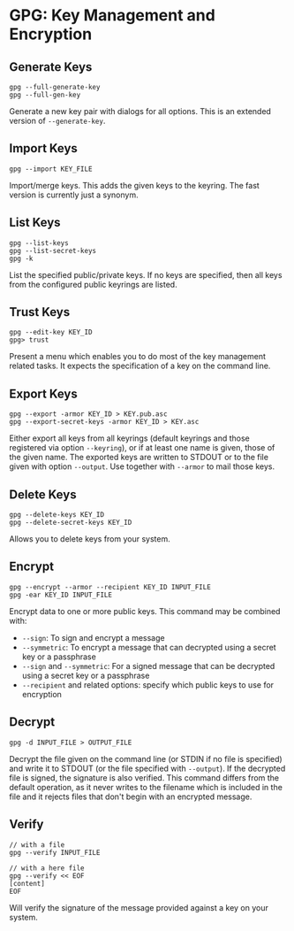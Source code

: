 # GPG: Key Management and Encryption

## Generate Keys
```
gpg --full-generate-key
gpg --full-gen-key
```
Generate a new key pair with dialogs for all options.  This is an extended version of `--generate-key`.

## Import Keys
```
gpg --import KEY_FILE
```
Import/merge keys. This adds the given keys to the keyring. The fast version is currently just a synonym.

## List Keys
```
gpg --list-keys
gpg --list-secret-keys
gpg -k
```
List the specified public/private keys.  If no keys are specified, then all keys from the configured public keyrings are listed.

## Trust Keys
```
gpg --edit-key KEY_ID
gpg> trust
```
Present a menu which enables you to do most of the key management related tasks.  It expects the specification of a key on the command line.

## Export Keys
```
gpg --export -armor KEY_ID > KEY.pub.asc
gpg --export-secret-keys -armor KEY_ID > KEY.asc
```
Either export all keys from all keyrings (default keyrings and those registered via option `--keyring`), or if at least one name is given, those of the given name. The exported keys are written to STDOUT or to the file given with option `--output`.  Use together with `--armor` to mail those keys.

## Delete Keys
```
gpg --delete-keys KEY_ID
gpg --delete-secret-keys KEY_ID
```
Allows you to delete keys from your system.

## Encrypt
```
gpg --encrypt --armor --recipient KEY_ID INPUT_FILE
gpg -ear KEY_ID INPUT_FILE
```
Encrypt data to one or more public keys. This command may be combined with:
- `--sign`: To sign and encrypt a message
- `--symmetric`: To encrypt a message that can decrypted using a secret key or a passphrase
- `--sign` and `--symmetric`: For a signed message that can be decrypted using a secret key or a passphrase
- `--recipient` and related options: specify which public keys to use for encryption

## Decrypt
```
gpg -d INPUT_FILE > OUTPUT_FILE
```
Decrypt the file given on the command line (or STDIN if no file is specified) and write it to STDOUT (or the file specified with `--output`). If the decrypted file is signed, the signature is also verified. This command differs from the default operation, as it never writes to the filename which is included in the file and it rejects files that don't begin with an encrypted message.

## Verify
```
// with a file
gpg --verify INPUT_FILE

// with a here file
gpg --verify << EOF
[content]
EOF
```
Will verify the signature of the message provided against a key on your system.
